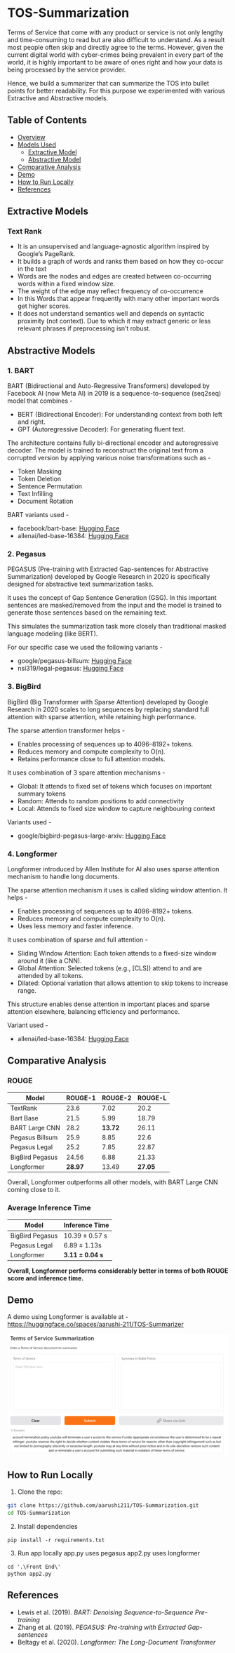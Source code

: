 # TOS-Summarization
Terms of Service that come with any product or service is not only lengthy and time-consuming to read but are also difficult to understand. As a result most people often skip and directly agree to the terms. However, given the current digital world with cyber-crimes being prevalent in every part of the world, it is highly important to be aware of ones right and how your data is being processed by the service provider. 

Hence, we build a summarizer that can summarize the TOS into bullet points for better readability. For this purpose we experimented with various Extractive and Abstractive models.

## Table of Contents
- [Overview](#TOS-Summarization)
- [Models Used](#extractive-models) 
    - [Extractive Model](#extractive-models)
    - [Abstractive Model](#abstractive-models)
- [Comparative Analysis](#comparative-analysis)
- [Demo](#demo)
- [How to Run Locally](#how-to-run-locally)
- [References](#references)

## Extractive Models
### **Text Rank**<br>
* It is an unsupervised and language-agnostic algorithm inspired by Google’s PageRank.
* It builds a graph of words and ranks them based on how they co-occur in the text
* Words are the nodes and edges are created between co-occurring words within a fixed window size.
* The weight of the edge may reflect frequency of co-occurrence
* In this Words that appear frequently with many other important words get higher scores. 
* It does not understand semantics well and depends on syntactic proximity (not context). Due to which it may extract generic or less relevant phrases if preprocessing isn’t robust.

## Abstractive Models
### **1. BART**<br>
BART (Bidirectional and Auto-Regressive Transformers) developed by Facebook AI (now Meta AI) in 2019 is a sequence-to-sequence (seq2seq) model that combines -
* BERT (Bidirectional Encoder): For understanding context from both left and right.
* GPT (Autoregressive Decoder): For generating fluent text.

The architecture contains fully bi-directional encoder and autoregressive decoder. 
The model is trained to reconstruct the original text from a corrupted version by applying various noise transformations such as -
* Token Masking
* Token Deletion
* Sentence Permutation
* Text Infilling 
* Document Rotation

BART variants used -
* facebook/bart-base: [Hugging Face](https://huggingface.co/facebook/bart-base)
* allenai/led-base-16384: [Hugging Face](https://huggingface.co/allenai/led-base-16384)

### **2. Pegasus**<br>
PEGASUS (Pre-training with Extracted Gap-sentences for Abstractive Summarization) developed by Google Research in 2020 is specifically designed for abstractive text summarization tasks.

It uses the concept of Gap Sentence Generation (GSG). In this important sentences are masked/removed from the input and the model is trained to generate those sentences based on the remaining text.

This simulates the summarization task more closely than traditional masked language modeling (like BERT).

For our specific case we used the following variants -
* google/pegasus-billsum: [Hugging Face](https://huggingface.co/google/pegasus-billsum)
* nsi319/legal-pegasus: [Hugging Face](https://huggingface.co/nsi319/legal-pegasus)

### **3. BigBird**
BigBird (Big Transformer with Sparse Attention) developed by Google Research in 2020 scales to long sequences by replacing standard full attention with sparse attention, while retaining high performance.

The sparse attention transformer helps -
* Enables processing of sequences up to 4096–8192+ tokens.
* Reduces memory and compute complexity to O(n).
* Retains performance close to full attention models.

It uses combination of 3 spare attention mechanisms -
* Global: It attends to fixed set of tokens which focuses on important summary tokens
* Random: Attends to random positions to add connectivity
* Local: Attends to fixed size window to capture neighbouring context

Variants used -
* google/bigbird-pegasus-large-arxiv: [Hugging Face](https://huggingface.co/google/bigbird-pegasus-large-arxiv)

### **4. Longformer**
Longformer introduced by Allen Institute for AI also uses sparse attention mechanism to handle long documents.

The sparse attention mechanism it uses is called sliding window attention. It helps -
* Enables processing of sequences up to 4096–8192+ tokens.
* Reduces memory and compute complexity to O(n).
* Uses less memory and faster inference.

It uses combination of sparse and full attention -
* Sliding Window Attention: Each token attends to a fixed-size window around it (like a CNN).
* Global Attention: Selected tokens (e.g., [CLS]) attend to and are attended by all tokens.
* Dilated: Optional variation that allows attention to skip tokens to increase range.

This structure enables dense attention in important places and sparse attention elsewhere, balancing efficiency and performance.

Variant used -
* allenai/led-base-16384: [Hugging Face](https://huggingface.co/allenai/led-base-16384)

## Comparative Analysis
### **ROUGE**

|**Model** | **ROUGE-1** | **ROUGE-2**| **ROUGE-L**|
|----------|-------------|------------|------------|
|TextRank  | 23.6 | 7.02 | 20.2 |
|Bart Base | 21.5 | 5.99 | 18.79 |
|BART Large CNN | 28.2 | **13.72** | 26.11 |
|Pegasus Billsum | 25.9 | 8.85 | 22.6 |
|Pegasus Legal | 25.2 | 7.85 | 22.87 |
|BigBird Pegasus | 24.56 | 6.88 | 21.33 |
|Longformer | **28.97** | 13.49 | **27.05** |

Overall, Longformer outperforms all other models, with BART Large CNN coming close to it.

### **Average Inference Time**
|**Model** | **Inference Time**|
|----------|-------------|
|BigBird Pegasus | 10.39 ± 0.57 s|
|Pegasus Legal | 6.89 ± 1.13s |
|Longformer | **3.11 ± 0.04 s**|

**Overall, Longformer performs considerably better in terms of both ROUGE score and inference time.**

## Demo
A demo using Longformer is available at -
https://huggingface.co/spaces/aarushi-211/TOS-Summarizer

![Demo Screenshot](demo.png)

## How to Run Locally
1. Clone the repo:
```bash
git clone https://github.com/aarushi211/TOS-Summarization.git
cd TOS-Summarization
```
2. Install dependencies
```
pip install -r requirements.txt
```
3. Run app locally
app.py uses pegasus
app2.py uses longformer
```
cd '.\Front End\'
python app2.py
```

## References
- Lewis et al. (2019). *BART: Denoising Sequence-to-Sequence Pre-training*  
- Zhang et al. (2019). *PEGASUS: Pre-training with Extracted Gap-sentences*  
- Beltagy et al. (2020). *Longformer: The Long-Document Transformer*